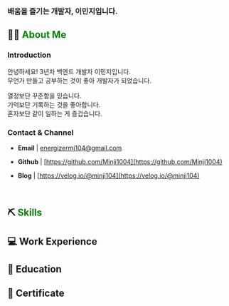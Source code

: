 ### 배움을 즐기는 개발자, 이민지입니다.

## 💁🏻 <span style="color:green">About Me</span>


### Introduction
안녕하세요! 3년차 백엔드 개발자 이민지입니다.  
무언가 만들고 공부하는 것이 좋아 개발자가 되었습니다. 

열정보단 꾸준함을 믿습니다.  
기억보단 기록하는 것을 좋아합니다.  
혼자보단 같이 일하는 게 즐겁습니다.  

### Contact & Channel
- **Email** | energizermj104@gmail.com

- **Github** | [https://github.com/Minji1004](https://github.com/Minji1004)
- **Blog** | [https://velog.io/@minji104](https://velog.io/@minji104)

<br>

## ⛏️ <span style="color:green">Skills</span>


## 💻 Work Experience

## 📄 Education

## 🏅 Certificate

 

<!---
Minji1004/Minji1004 is a ✨ special ✨ repository because its `README.md` (this file) appears on your GitHub profile.
You can click the Preview link to take a look at your changes.
--->
